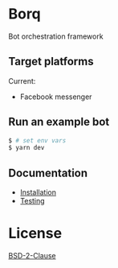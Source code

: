 # Borq
Bot orchestration framework

## Target platforms
Current:
 - Facebook messenger

## Run an example bot
``` bash
$ # set env vars
$ yarn dev
```

## Documentation
 * [Installation](docs/Install.md)
 * [Testing](docs/Testing.md)


# License
[BSD-2-Clause](LICENSE)
